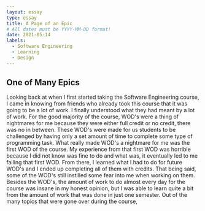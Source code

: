 ```yaml
---
layout: essay
type: essay
title: A Page of an Epic
# All dates must be YYYY-MM-DD format!
date: 2021-05-14
labels:
  - Software Engineering
  - Learning
  - Design
---
```


## One of Many Epics
Looking back at when I first started taking the Software Engineering course, I came in knowing from friends who already took this course that it was going to be a lot of work. I finally understood what they had meant by a lot of work. For the good majority of the course, WOD's were a thing of nightmares for me because they were either full credit or no credit, there was no in between. These WOD's were made for us students to be challenged by having only a set amount of time to complete some type of programming task. What really made WOD's a nightmare for me was the first WOD of the course. My experience from that first WOD was horrible because I did not know was fine to do and what was, it eventually led to me failing that first WOD. From there, I learned what I had to do for future WOD's and I ended up completing all of them with credits. That being said, some of the WOD's still instilled some fear into me when working on them. Besides the WOD's, the amount of work to do almost every day for the course was insane in my honest opinion, but I was able to learn quite a bit from the amount of work that was done in just one semester. Out of the many topics that were gone over during the course, 
